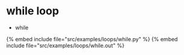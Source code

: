# while loop


* while

{% embed include file="src/examples/loops/while.py" %}
{% embed include file="src/examples/loops/while.out" %}


